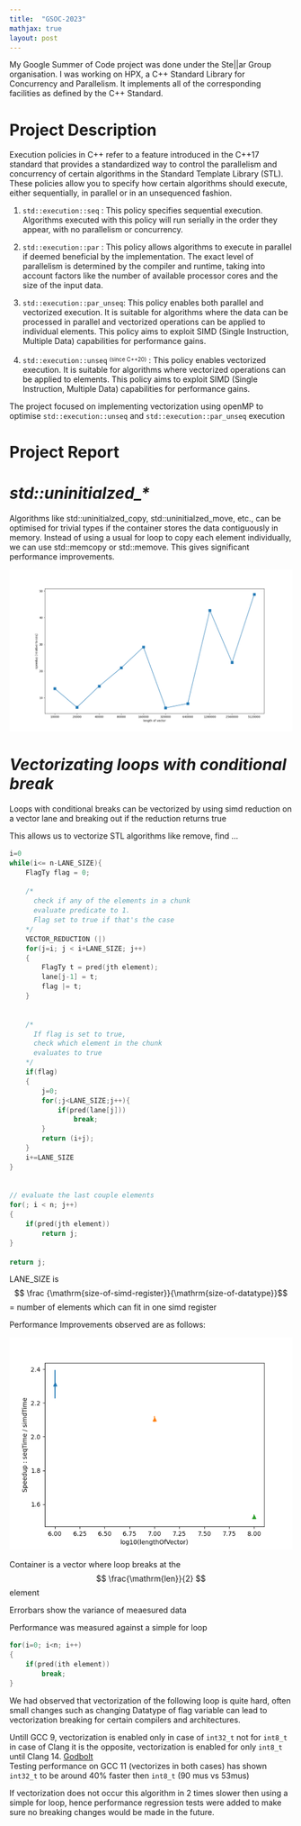 ```yaml
---
title:  "GSOC-2023"
mathjax: true
layout: post
---
```


My Google Summer of Code project was done under the Ste\|\|ar Group organisation. I was working on HPX, a C++ Standard Library for Concurrency and Parallelism. It implements all of the corresponding facilities as defined by the C++ Standard. 


# Project Description
Execution policies in C++ refer to a feature introduced in the C++17 standard that provides a standardized way to control the parallelism and concurrency of certain algorithms in the Standard Template Library (STL). These policies allow you to specify how certain algorithms should execute, either sequentially, in parallel or in an unsequenced fashion.

1. `std::execution::seq` : This policy specifies sequential execution. Algorithms executed with this policy will run serially in the order they appear, with no parallelism or concurrency.

2. `std::execution::par` : This policy allows algorithms to execute in parallel if deemed beneficial by the implementation. The exact level of parallelism is determined by the compiler and runtime, taking into account factors like the number of available processor cores and the size of the input data.

3. `std::execution::par_unseq`: This policy enables both parallel and vectorized execution. It is suitable for algorithms where the data can be processed in parallel and vectorized operations can be applied to individual elements. This policy aims to exploit SIMD (Single Instruction, Multiple Data) capabilities for performance gains.

4. `std::execution::unseq` <sup><sub>(since C++20)</sub></sup> : This policy enables vectorized execution. It is suitable for algorithms where vectorized operations can be applied to elements. This policy aims to exploit SIMD (Single Instruction, Multiple Data) capabilities for performance gains.

The project focused on implementing vectorization using openMP to optimise `std::execution::unseq` and `std::execution::par_unseq` execution

# Project Report



# <i>std::uninitialzed_*</i>

Algorithms like std::uninitialzed_copy, std::uninitialzed_move, etc., can be optimised for trivial types if the container stores the data contiguously in memory. Instead of using a usual for loop to copy each element individually, we can use std::memcopy or std::memove. This gives significant performance improvements.

![uninit](/assets/std::uninitialzed_*.png)


# <i>Vectorizating loops with conditional break</i>
Loops with conditional breaks can be vectorized by using simd reduction on a vector lane and breaking out if the reduction returns true

This allows us to vectorize STL algorithms like remove, find ...


```cpp
i=0
while(i<= n-LANE_SIZE){
    FlagTy flag = 0;

    /*
      check if any of the elements in a chunk
      evaluate predicate to 1.
      Flag set to true if that's the case
    */
    VECTOR_REDUCTION (|)
    for(j=i; j < i+LANE_SIZE; j++)
    {
        FlagTy t = pred(jth element);
        lane[j-1] = t;
        flag |= t;
    }


    /*
      If flag is set to true,
      check which element in the chunk
      evaluates to true
    */
    if(flag)
    {
        j=0;
        for(;j<LANE_SIZE;j++){
            if(pred(lane[j]))
                break;
        }
        return (i+j);
    }
    i+=LANE_SIZE
}


// evaluate the last couple elements
for(; i < n; j++)
{
    if(pred(jth element))
        return j;
}

return j;
``` 

LANE_SIZE is $$ \frac {\mathrm{size-of-simd-register}}{\mathrm{size-of-datatype}}$$ = number of elements which can fit in one simd register

Performance Improvements observed are as follows: 

![simd_helper](/assets/simd_helper.png)

Container is a vector where loop breaks at the $$ \frac{\mathrm{len}}{2} $$ element

Errorbars show the variance of meaesured data

Performance was measured against a simple for loop
```cpp
for(i=0; i<n; i++)
{ 
    if(pred(ith element))
        break;
}
```

We had observed that vectorization of the following loop is quite hard, often small changes such as changing Datatype of flag variable can lead to vectorization breaking for certain compilers and architectures.

Untill GCC 9, vectorization is enabled only in case of `int32_t` not for `int8_t`
in case of Clang it is the opposite, vectorization is enabled for only `int8_t` until Clang 14. [Godbolt](https://godbolt.org/z/rronrG154) \
Testing performance on GCC 11 (vectorizes in both cases) has shown `int32_t` to be around 40% faster then `int8_t` (90 mus vs 53mus)

If vectorization does not occur this algorithm in 2 times slower then using a simple for loop, hence performance regression tests were added to make sure no breaking changes would be made in the future.
